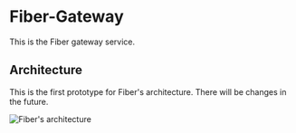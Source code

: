 # Fiber-Gateway

This is the Fiber gateway service. 

## Architecture

This is the first prototype for Fiber's architecture. There will be changes in the future. 

![Fiber's architecture](https://imgur.com/ayaCGfG.jpg)